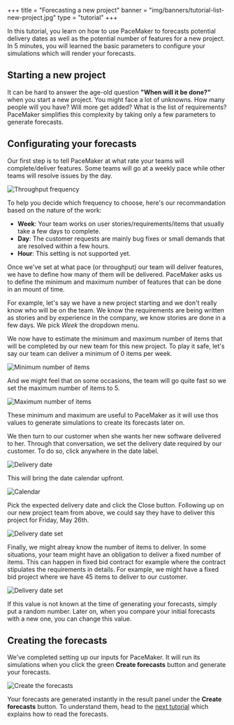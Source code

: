 +++
title = "Forecasting a new project"
banner = "img/banners/tutorial-list-new-project.jpg"
type = "tutorial"
+++

In this tutorial, you learn on how to use PaceMaker to forecasts potential delivery dates as well as the potential number of features for a new project. In 5 minutes, you will learned the basic parameters to configure your simulations which will render your forecasts.

<!--more--> 

## Starting a new project

It can be hard to answer the age-old question **"When will it be done?"** when you start a new project. You might face a lot of unknowns. How many people will you have? Will more get added? What is the list of requirements? PaceMaker simplifies this complexity by taking only a few parameters to generate forecasts.

## Configurating your forecasts

Our first step is to tell PaceMaker at what rate your teams will complete/deliver features. Some teams will go at a weekly pace while other teams will resolve issues by the day.

![Throughput frequency](/img/tutorials/np-throughput-frequency.png)

 To help you decide which frequency to choose, here's our recommandation based on the nature of the work:

* **Week**: Your team works on user stories/requirements/items that usually take a few days to complete.
* **Day**: The customer requests are mainly bug fixes or small demands that are resolved within a few hours.
* **Hour**: This setting is not supported yet. 

Once we've set at what pace (or throughput) our team will deliver features, we have to define how many of them will be delivered. PaceMaker asks us to define the minimum and maximum number of features that can be done in an mount of time.

For example, let's say we have a new project starting and we don't really know who will be on the team. We know the requirements are being written as stories and by experience in the company, we know stories are done in a few days. We pick *Week* the dropdown menu.

We now have to estimate the minimum and maximum number of items that will be completed by our new team for this new project. To play it safe, let's say our team can deliver a minimum of 0 items per week.

![Minimum number of items](/img/tutorials/np-minimum-features.png)

And we might feel that on some occasions, the team will go quite fast so we set the maximum number of items to 5.

![Maximum number of items](/img/tutorials/np-maximum-features.png)

These minimum and maximum are useful to PaceMaker as it will use thos values to generate simulations to create its forecasts later on.

We then turn to our customer when she wants her new software delivered to her. Through that conversation, we set the delivery date required by our customer. To do so, click anywhere in the date label.

![Delivery date](/img/tutorials/np-date-label.png)

This will bring the date calendar upfront.

![Calendar](/img/tutorials/np-calendar.png)

Pick the expected delivery date and click the Close button. Following up on our new project team from above, we could say they have to deliver this project for Friday, May 26th.

![Delivery date set](/img/tutorials/np-date-label-set.png)

Finally, we might alreay know the number of items to deliver. In some situations, your team might have an obligation to deliver a fixed number of items. This can happen in fixed bid contract for example where the contract stipulates the requirements in details. For example, we might have a fixed bid project where we have 45 items to deliver to our customer.

![Delivery date set](/img/tutorials/np-number-items.png)

If this value is not known at the time of generating your forecasts, simply put a random number. Later on, when you compare your initial forecasts with a new one, you can change this value.

## Creating the forecasts

We've completed setting up our inputs for PaceMaker. It will run its simulations when you click the green **Create forecasts** button and generate your forecasts.  

![Create the forecasts](/img/tutorials/create-forecasts-btn.png)

Your forecasts are generated instantly in the result panel under the **Create forecasts** button. To understand them, head to the [next tutorial](/tutorial/understand-forecasts/) which explains how to read the forecasts.